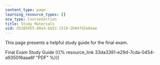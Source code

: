 ```yaml
---
content_type: page
learning_resource_types: []
ocw_type: CourseSection
title: Study Materials
uid: d5285955-08a3-bb52-1519-2b047d2e8aae
---
```


This page presents a helpful study guide for the final exam.

Final Exam Study Guide ({{% resource_link 33da3391-e29d-7cda-0454-a935016aaa6f "PDF" %}})